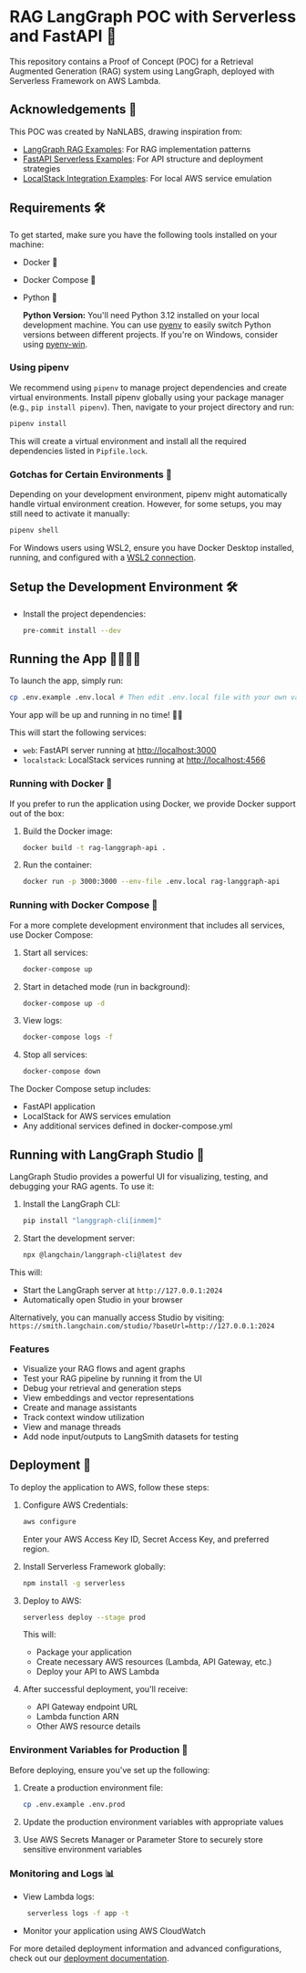 # RAG LangGraph POC with Serverless and FastAPI 🚀

This repository contains a Proof of Concept (POC) for a Retrieval Augmented Generation (RAG) system using LangGraph, deployed with Serverless Framework on AWS Lambda.

## Acknowledgements 🙏

This POC was created by NaNLABS, drawing inspiration from:

- [LangGraph RAG Examples](https://github.com/langchain-ai/langgraph-examples): For RAG implementation patterns
- [FastAPI Serverless Examples](https://github.com/nanlabs/devops-reference/tree/main/examples/serverless-fastapi/): For API structure and deployment strategies
- [LocalStack Integration Examples](https://github.com/nanlabs/devops-reference/tree/main/examples/localstack-resources/): For local AWS service emulation

## Requirements 🛠️

To get started, make sure you have the following tools installed on your machine:

- Docker 🐳
- Docker Compose 🐳
- Python 🐍

  **Python Version:** You'll need Python 3.12 installed on your local development machine. You can use [pyenv](https://github.com/pyenv/pyenv) to easily switch Python versions between different projects. If you're on Windows, consider using [pyenv-win](https://github.com/pyenv-win/pyenv-win).

### Using pipenv

We recommend using `pipenv` to manage project dependencies and create virtual environments. Install pipenv globally using your package manager (e.g., `pip install pipenv`). Then, navigate to your project directory and run:

```sh
pipenv install
```

This will create a virtual environment and install all the required dependencies listed in `Pipfile.lock`.

### Gotchas for Certain Environments 🧐

Depending on your development environment, pipenv might automatically handle virtual environment creation. However, for some setups, you may still need to activate it manually:

```sh
pipenv shell
```

For Windows users using WSL2, ensure you have Docker Desktop installed, running, and configured with a [WSL2 connection](https://learn.microsoft.com/en-us/windows/wsl/tutorials/wsl-containers).

## Setup the Development Environment 🛠️

- Install the project dependencies:

  ```sh
  pre-commit install --dev
  ```

## Running the App 🏃‍♀️🏃‍♂️

To launch the app, simply run:

```sh
cp .env.example .env.local # Then edit .env.local file with your own values
```

Your app will be up and running in no time! 🚀🎉

This will start the following services:

- `web`: FastAPI server running at [http://localhost:3000](http://localhost:3000)
- `localstack`: LocalStack services running at [http://localhost:4566](http://localhost:4566)

### Running with Docker 🐳

If you prefer to run the application using Docker, we provide Docker support out of the box:

1. Build the Docker image:

   ```sh
   docker build -t rag-langgraph-api .
   ```

2. Run the container:

   ```sh
   docker run -p 3000:3000 --env-file .env.local rag-langgraph-api
   ```

### Running with Docker Compose 🐳

For a more complete development environment that includes all services, use Docker Compose:

1. Start all services:

   ```sh
   docker-compose up
   ```

2. Start in detached mode (run in background):

   ```sh
   docker-compose up -d
   ```

3. View logs:

   ```sh
   docker-compose logs -f
   ```

4. Stop all services:

   ```sh
   docker-compose down
   ```

The Docker Compose setup includes:

- FastAPI application
- LocalStack for AWS services emulation
- Any additional services defined in docker-compose.yml

## Running with LangGraph Studio 🎨

LangGraph Studio provides a powerful UI for visualizing, testing, and debugging your RAG agents. To use it:

1. Install the LangGraph CLI:

   ```sh
   pip install "langgraph-cli[inmem]"
   ```

2. Start the development server:

   ```sh
   npx @langchain/langgraph-cli@latest dev
   ```

This will:

- Start the LangGraph server at `http://127.0.0.1:2024`
- Automatically open Studio in your browser

Alternatively, you can manually access Studio by visiting:
`https://smith.langchain.com/studio/?baseUrl=http://127.0.0.1:2024`

### Features

- Visualize your RAG flows and agent graphs
- Test your RAG pipeline by running it from the UI
- Debug your retrieval and generation steps
- View embeddings and vector representations
- Create and manage assistants
- Track context window utilization
- View and manage threads
- Add node input/outputs to LangSmith datasets for testing

## Deployment 🚀

To deploy the application to AWS, follow these steps:

1. Configure AWS Credentials:

   ```sh
   aws configure
   ```

   Enter your AWS Access Key ID, Secret Access Key, and preferred region.

2. Install Serverless Framework globally:

   ```sh
   npm install -g serverless
   ```

3. Deploy to AWS:

   ```sh
   serverless deploy --stage prod
   ```

   This will:
   - Package your application
   - Create necessary AWS resources (Lambda, API Gateway, etc.)
   - Deploy your API to AWS Lambda

4. After successful deployment, you'll receive:
   - API Gateway endpoint URL
   - Lambda function ARN
   - Other AWS resource details

### Environment Variables for Production 🔐

Before deploying, ensure you've set up the following:

1. Create a production environment file:

   ```sh
   cp .env.example .env.prod
   ```

2. Update the production environment variables with appropriate values

3. Use AWS Secrets Manager or Parameter Store to securely store sensitive environment variables

### Monitoring and Logs 📊

- View Lambda logs:

  ```sh
   serverless logs -f app -t
  ```

- Monitor your application using AWS CloudWatch

For more detailed deployment information and advanced configurations, check out our [deployment documentation](./docs/deployment.md).
